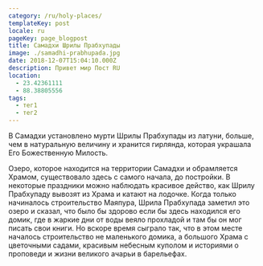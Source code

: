 ```yaml
---
category: /ru/holy-places/
templateKey: post
locale: ru
pageKey: page_blogpost
title: Самадхи Шрилы Прабхупады
image: ./samadhi-prabhupada.jpg
date: 2018-12-07T15:04:10.000Z
description: Привет мир Пост RU
location:
  - 23.42361111
  - 88.38805556
tags:
  - тег1
  - тег2
---
```


В Самадхи установлено мурти Шрилы Прабхупады из латуни, больше, чем в натуральную величину и хранится гирлянда, которая украшала Его Божественную Милость.

Озеро, которое находится на территории Самадхи и обрамляется Храмом, существовало здесь с самого начала, до постройки. В некоторые праздники можно наблюдать красивое действо, как Шрилу Прабхупаду вывозят из Храма и катают на лодочке. Когда только начиналось строительство Маяпура, Шрила Прабхупада заметил это озеро и сказал, что было бы здорово если бы здесь находился его домик, где в жаркие дни от воды веяло прохладой и там бы он мог писать свои книги. Но вскоре время сыграло так, что в этом месте началось строительство не маленького домика, а большого Храма с цветочными садами, красивым небесным куполом и историями о проповеди и жизни великого ачарьи в барельефах.
